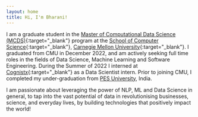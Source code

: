 ```yaml
---
layout: home
title: Hi, I'm Bharani!
---
```

I am a graduate student in the [Master of Computational Data Science (MCDS)](https://mcds.cs.cmu.edu/){:target="_blank"} program at the 
[School of Computer Science](https://www.cs.cmu.edu/){:target="_blank"}, [Carnegie Mellon University](https://www.cmu.edu/){:target="_blank"}.
I graduated from CMU in December 2022, and am actively seeking full time roles in the fields of Data Science, Machine Learning and Software Engineering.
During the Summer of 2022 I interned at [Cognistx](https://www.cognistx.com/){:target="_blank"} as a Data Scientist intern. Prior to joining CMU, I completed my under-graduation from [PES University](https://pes.edu/), India.

I am passionate about leveraging the power of NLP, ML and Data Science in general, to tap into the vast potential of data in revolutionising businesses, science, and everyday lives, by building technologies that positively impact the world!




